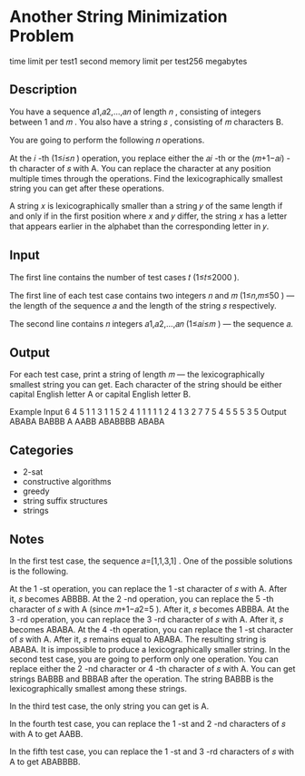 # Another String Minimization Problem

time limit per test1 second
memory limit per test256 megabytes

## Description

You have a sequence 𝑎1,𝑎2,…,𝑎𝑛
 of length 𝑛
, consisting of integers between 1
 and 𝑚
. You also have a string 𝑠
, consisting of 𝑚
 characters B.

You are going to perform the following 𝑛
 operations.

At the 𝑖
-th (1≤𝑖≤𝑛
) operation, you replace either the 𝑎𝑖
-th or the (𝑚+1−𝑎𝑖)
-th character of 𝑠
 with A. You can replace the character at any position multiple times through the operations.
Find the lexicographically smallest string you can get after these operations.

A string 𝑥
 is lexicographically smaller than a string 𝑦
 of the same length if and only if in the first position where 𝑥
 and 𝑦
 differ, the string 𝑥
 has a letter that appears earlier in the alphabet than the corresponding letter in 𝑦.

## Input

The first line contains the number of test cases 𝑡
 (1≤𝑡≤2000
).

The first line of each test case contains two integers 𝑛
 and 𝑚
 (1≤𝑛,𝑚≤50
) — the length of the sequence 𝑎
 and the length of the string 𝑠
 respectively.

The second line contains 𝑛
 integers 𝑎1,𝑎2,…,𝑎𝑛
 (1≤𝑎𝑖≤𝑚
) — the sequence 𝑎.

## Output

For each test case, print a string of length 𝑚
 — the lexicographically smallest string you can get. Each character of the string should be either capital English letter A or capital English letter B.

Example
Input
6
4 5
1 1 3 1
1 5
2
4 1
1 1 1 1
2 4
1 3
2 7
7 5
4 5
5 5 3 5
Output
ABABA
BABBB
A
AABB
ABABBBB
ABABA

## Categories

- 2-sat
- constructive algorithms
- greedy
- string suffix structures
- strings 

## Notes
In the first test case, the sequence 𝑎=[1,1,3,1]
. One of the possible solutions is the following.

At the 1
-st operation, you can replace the 1
-st character of 𝑠
 with A. After it, 𝑠
 becomes ABBBB.
At the 2
-nd operation, you can replace the 5
-th character of 𝑠
 with A (since 𝑚+1−𝑎2=5
). After it, 𝑠
 becomes ABBBA.
At the 3
-rd operation, you can replace the 3
-rd character of 𝑠
 with A. After it, 𝑠
 becomes ABABA.
At the 4
-th operation, you can replace the 1
-st character of 𝑠
 with A. After it, 𝑠
 remains equal to ABABA.
The resulting string is ABABA. It is impossible to produce a lexicographically smaller string.
In the second test case, you are going to perform only one operation. You can replace either the 2
-nd character or 4
-th character of 𝑠
 with A. You can get strings BABBB and BBBAB after the operation. The string BABBB is the lexicographically smallest among these strings.

In the third test case, the only string you can get is A.

In the fourth test case, you can replace the 1
-st and 2
-nd characters of 𝑠
 with A to get AABB.

In the fifth test case, you can replace the 1
-st and 3
-rd characters of 𝑠
 with A to get ABABBBB.
